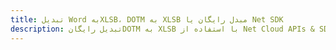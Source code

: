 ---title: تبدیل Word بهXLSB، DOTM به XLSB مبدل رایگان یا Net SDKdescription: تبدیل رایگانDOTM به XLSB با استفاده از Net Cloud APIs & SDK. همچنین اسناد Microsoft Word و OpenOffice را در Cloud ایجاد، ویرایش و رندر کنید.---